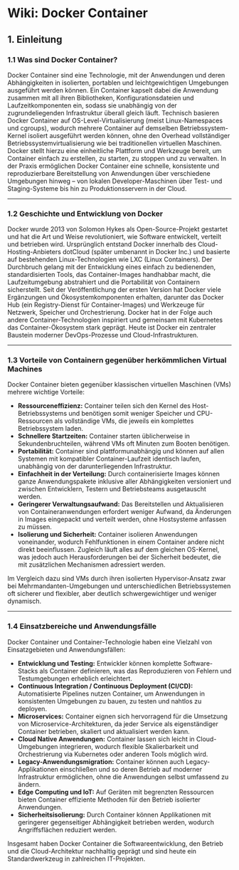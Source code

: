 # Wiki: Docker Container

## 1. Einleitung

### 1.1 Was sind Docker Container?

Docker Container sind eine Technologie, mit der Anwendungen und deren Abhängigkeiten in isolierten, portablen und leichtgewichtigen Umgebungen ausgeführt werden können. Ein Container kapselt dabei die Anwendung zusammen mit all ihren Bibliotheken, Konfigurationsdateien und Laufzeitkomponenten ein, sodass sie unabhängig von der zugrundeliegenden Infrastruktur überall gleich läuft. Technisch basieren Docker Container auf OS-Level-Virtualisierung (meist Linux-Namespaces und cgroups), wodurch mehrere Container auf demselben Betriebssystem-Kernel isoliert ausgeführt werden können, ohne den Overhead vollständiger Betriebssystemvirtualisierung wie bei traditionellen virtuellen Maschinen. Docker stellt hierzu eine einheitliche Plattform und Werkzeuge bereit, um Container einfach zu erstellen, zu starten, zu stoppen und zu verwalten. In der Praxis ermöglichen Docker Container eine schnelle, konsistente und reproduzierbare Bereitstellung von Anwendungen über verschiedene Umgebungen hinweg – von lokalen Developer-Maschinen über Test- und Staging-Systeme bis hin zu Produktionsservern in der Cloud.

---

### 1.2 Geschichte und Entwicklung von Docker

Docker wurde 2013 von Solomon Hykes als Open-Source-Projekt gestartet und hat die Art und Weise revolutioniert, wie Software entwickelt, verteilt und betrieben wird. Ursprünglich entstand Docker innerhalb des Cloud-Hosting-Anbieters dotCloud (später umbenannt in Docker Inc.) und basierte auf bestehenden Linux-Technologien wie LXC (Linux Containers). Der Durchbruch gelang mit der Entwicklung eines einfach zu bedienenden, standardisierten Tools, das Container-Images handhabbar macht, die Laufzeitumgebung abstrahiert und die Portabilität von Containern sicherstellt. Seit der Veröffentlichung der ersten Version hat Docker viele Ergänzungen und Ökosystemkomponenten erhalten, darunter das Docker Hub (ein Registry-Dienst für Container-Images) und Werkzeuge für Netzwerk, Speicher und Orchestrierung. Docker hat in der Folge auch andere Container-Technologien inspiriert und gemeinsam mit Kubernetes das Container-Ökosystem stark geprägt. Heute ist Docker ein zentraler Baustein moderner DevOps-Prozesse und Cloud-Infrastrukturen.

---

### 1.3 Vorteile von Containern gegenüber herkömmlichen Virtual Machines

Docker Container bieten gegenüber klassischen virtuellen Maschinen (VMs) mehrere wichtige Vorteile:

- **Ressourceneffizienz:** Container teilen sich den Kernel des Host-Betriebssystems und benötigen somit weniger Speicher und CPU-Ressourcen als vollständige VMs, die jeweils ein komplettes Betriebssystem laden.
- **Schnellere Startzeiten:** Container starten üblicherweise in Sekundenbruchteilen, während VMs oft Minuten zum Booten benötigen.
- **Portabilität:** Container sind plattformunabhängig und können auf allen Systemen mit kompatibler Container-Laufzeit identisch laufen, unabhängig von der darunterliegenden Infrastruktur.
- **Einfachheit in der Verteilung:** Durch containerisierte Images können ganze Anwendungspakete inklusive aller Abhängigkeiten versioniert und zwischen Entwicklern, Testern und Betriebsteams ausgetauscht werden.
- **Geringerer Verwaltungsaufwand:** Das Bereitstellen und Aktualisieren von Containeranwendungen erfordert weniger Aufwand, da Änderungen in Images eingepackt und verteilt werden, ohne Hostsysteme anfassen zu müssen.
- **Isolierung und Sicherheit:** Container isolieren Anwendungen voneinander, wodurch Fehlfunktionen in einem Container andere nicht direkt beeinflussen. Zugleich läuft alles auf dem gleichen OS-Kernel, was jedoch auch Herausforderungen bei der Sicherheit bedeutet, die mit zusätzlichen Mechanismen adressiert werden.

Im Vergleich dazu sind VMs durch ihren isolierten Hypervisor-Ansatz zwar bei Mehrmandanten-Umgebungen und unterschiedlichen Betriebssystemen oft sicherer und flexibler, aber deutlich schwergewichtiger und weniger dynamisch.

---

### 1.4 Einsatzbereiche und Anwendungsfälle

Docker Container und Container-Technologie haben eine Vielzahl von Einsatzgebieten und Anwendungsfällen:

- **Entwicklung und Testing:** Entwickler können komplette Software-Stacks als Container definieren, was das Reproduzieren von Fehlern und Testumgebungen erheblich erleichtert.
- **Continuous Integration / Continuous Deployment (CI/CD):** Automatisierte Pipelines nutzen Container, um Anwendungen in konsistenten Umgebungen zu bauen, zu testen und nahtlos zu deployen.
- **Microservices:** Container eignen sich hervorragend für die Umsetzung von Microservice-Architekturen, da jeder Service als eigenständiger Container betrieben, skaliert und aktualisiert werden kann.
- **Cloud Native Anwendungen:** Container lassen sich leicht in Cloud-Umgebungen integrieren, wodurch flexible Skalierbarkeit und Orchestrierung via Kubernetes oder anderen Tools möglich wird.
- **Legacy-Anwendungsmigration:** Container können auch Legacy-Applikationen einschließen und so deren Betrieb auf moderner Infrastruktur ermöglichen, ohne die Anwendungen selbst umfassend zu ändern.
- **Edge Computing und IoT:** Auf Geräten mit begrenzten Ressourcen bieten Container effiziente Methoden für den Betrieb isolierter Anwendungen.
- **Sicherheitsisolierung:** Durch Container können Applikationen mit geringerer gegenseitiger Abhängigkeit betrieben werden, wodurch Angriffsflächen reduziert werden.

Insgesamt haben Docker Container die Softwareentwicklung, den Betrieb und die Cloud-Architektur nachhaltig geprägt und sind heute ein Standardwerkzeug in zahlreichen IT-Projekten.